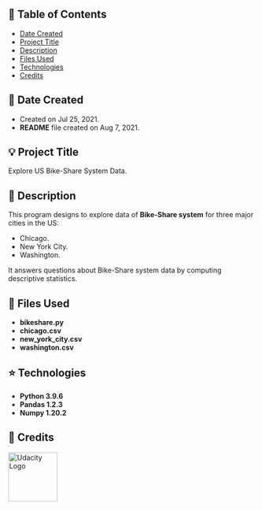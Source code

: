 ## :page_facing_up: Table of Contents
* [Date Created](#date-created)
* [Project Title](#project-title)
* [Description](#description)
* [Files Used](#files-used)
* [Technologies](#technologies)
* [Credits](#credits)

## :date: Date Created <a name="date-created"></a>
- Created on Jul 25, 2021.
- **README** file created on Aug 7, 2021.

## :bulb: Project Title <a name="project-title"></a>
Explore US Bike-Share System Data.

## :memo: Description <a name="description"></a>
This program designs to explore data of **Bike-Share system** for three major cities in the US:
* Chicago.
* New York City.
* Washington.

It answers questions about Bike-Share system data by computing descriptive statistics.

## :file_folder: Files Used <a name="files-used"></a>
- **bikeshare.py**
- **chicago.csv**
- **new_york_city.csv**
- **washington.csv**

## :star: Technologies <a name="technologies"></a>
- **Python 3.9.6**
- **Pandas 1.2.3**
- **Numpy 1.20.2**

## :diamond_shape_with_a_dot_inside: Credits <a name="credits"></a>
<a href="https://www.udacity.com">
<img src="https://pbs.twimg.com/profile_images/1411727294679429121/_1M3hz0d_400x400.png" alt="Udacity Logo" title="Udacity" width="100">
</a>
